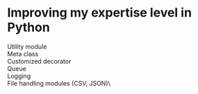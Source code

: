 # Improving my expertise level in Python

Utility module\
Meta class\
Customized decorator\
Queue\
Logging\
File handling modules (CSV, JSON)\
